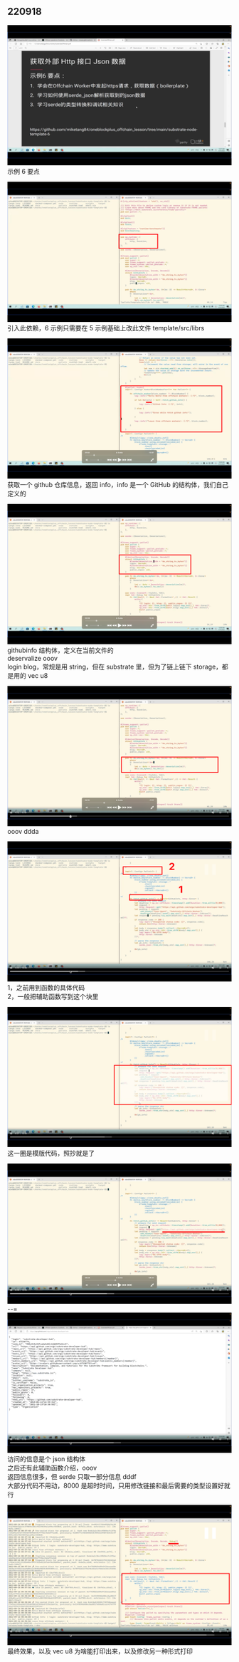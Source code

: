 ## 220918  
  
![](./img/2022-09-18-11-31-49.png)    
示例 6 要点  
  
![](./img/2022-09-18-11-34-14.png)    
引入此依赖，6 示例只需要在 5 示例基础上改此文件 template/src/librs  
  
![](./img/2022-09-18-11-39-58.png)    
获取一个 github 仓库信息，返回 info，info 是一个 GitHub 的结构体，我们自己定义的  
  
![](./img/2022-09-18-11-41-25.png)    
githubinfo 结构体，定义在当前文件的    
deservalize ooov    
login blog，常规是用 string，但在 substrate 里，但为了链上链下 storage，都是用的 vec u8  
  
![](./img/2022-09-18-11-45-09.png)    
ooov ddda  
  
![](./img/2022-09-18-13-27-24.png)  
1，之前用到函数的具体代码    
2，一般把辅助函数写到这个块里  
  
![](./img/2022-09-18-13-31-12.png)    
这一圈是模版代码，照抄就是了  
  
![](./img/2022-09-18-13-32-18.png)    
--=    
![](./img/2022-09-18-13-32-55.png)    
访问的信息是个 json 结构体    
之后还有此辅助函数介绍，ooov    
返回信息很多，但 serde 只取一部分信息 dddf    
大部分代码不用动，8000 是超时时间，只用修改链接和最后需要的类型设置好就行  
  
![](./img/2022-09-18-13-47-36.png)    
最终效果，以及 vec u8 为啥能打印出来，以及修改另一种形式打印  

